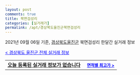 ```yaml
---
layout: post
comments: true
title: 북면검성리
categories: [실거래가]
permalink: /apt/경상북도울진군북면검성리
---
```


2021년 09월 06일 기준, <a href="/apt/경상북도울진군">경상북도울진군</a> 북면검성리 한달간 실거래 정보

<a style="color: blue;" href="/apt/경상북도울진군">< 경상북도 울진군 전체 실거래 정보</a>
<!---- start ---->
<table>
  <tr>
    <td colspan="4" style="font-weight: bold;"><a href="/apt/경상북도울진군북면검성리{name_without_space}">오늘 등록된 실거래 정보가 없습니다</a> &nbsp;&nbsp;&nbsp; <a style="color: blue; font-size: smaller;" href="/apt/경상북도울진군북면검성리{name_without_space}">면적별 최고가 ></a></td>
  </tr>
    
</table>
<!---- end ---->
    